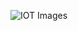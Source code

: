 <img
  src="C:\Work\ITI 2023\Version Control System\IOT_image.jpg"
  alt="IOT Image"
  title="Optional title"
  style="display: inline-block; margin: 0 auto; max-width: 300px">s